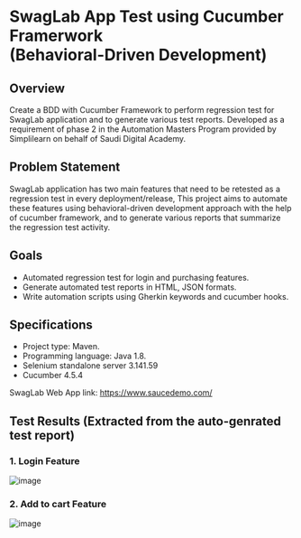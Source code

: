 # SwagLab App Test using Cucumber Framerwork <br/> (Behavioral-Driven Development)

## Overview
Create a BDD with Cucumber Framework to perform regression test for SwagLab application and to generate various test reports. Developed as a requirement of phase 2 in the Automation Masters Program provided by Simplilearn on behalf of Saudi Digital Academy. 

## Problem Statement
SwagLab application has two main features that need to be retested as a regression test in every deployment/release, This project aims to automate these features using behavioral-driven development approach with the help of cucumber framework, and to generate various reports that summarize the regression test activity.

## Goals
* Automated regression test for login and purchasing features.
* Generate automated test reports in HTML, JSON formats.
* Write automation scripts using Gherkin keywords and cucumber hooks.

## Specifications
- Project type: Maven. 
- Programming language: Java 1.8.
- Selenium standalone server 3.141.59
- Cucumber 4.5.4

SwagLab Web App link: https://www.saucedemo.com/ 


## Test Results (Extracted from the auto-genrated test report) 
### 1. Login Feature 
![image](https://user-images.githubusercontent.com/67242081/133887895-710bd98c-1ff8-4d8e-b775-89c8cc3194c6.png)

### 2. Add to cart Feature 
![image](https://user-images.githubusercontent.com/67242081/133887873-5193b433-3962-41eb-a13e-d8a6bfa18d0e.png)

